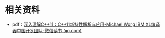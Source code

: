# 相关资料

- pdf：[深入理解C++11：C++11新特性解析与应用-Michael Wong IBM XL编译器中国开发团队-微信读书 (qq.com)](https://weread.qq.com/web/reader/596325a059346c59642f910)